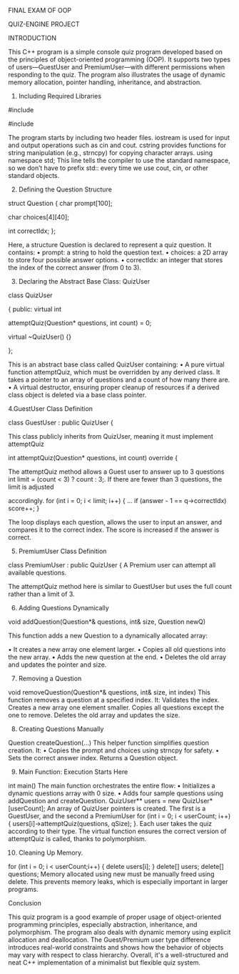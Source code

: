 FINAL EXAM OF OOP

QUIZ-ENGINE PROJECT

INTRODUCTION

This C++ program is a simple console quiz program developed based on the principles of object-oriented programming (OOP). It supports two types of users—GuestUser and PremiumUser—with different permissions when responding to the quiz. The program also illustrates the usage of dynamic memory allocation, pointer handling, inheritance, and abstraction.

1. Including Required Libraries

#include

#include

The program starts by including two header files. iostream is used for input and output operations such as cin and cout. cstring provides functions for string manipulation (e.g., strncpy) for copying character arrays. using namespace std; This line tells the compiler to use the standard namespace, so we don’t have to prefix std:: every time we use cout, cin, or other standard objects.

2. Defining the Question Structure

struct Question { char prompt[100];

char choices[4][40]; 

int correctIdx; }; 

Here, a structure Question is declared to represent a quiz question. It contains: • prompt: a string to hold the question text. • choices: a 2D array to store four possible answer options. • correctIdx: an integer that stores the index of the correct answer (from 0 to 3).

3. Declaring the Abstract Base Class: QuizUser

class QuizUser

{ public: virtual int 

attemptQuiz(Question* questions, int count) = 0;

virtual ~QuizUser() {}

}; 

This is an abstract base class called QuizUser containing: • A pure virtual function attemptQuiz, which must be overridden by any derived class. It takes a pointer to an array of questions and a count of how many there are. • A virtual destructor, ensuring proper cleanup of resources if a derived class object is deleted via a base class pointer.

4.GuestUser Class Definition

class GuestUser : public QuizUser {

This class publicly inherits from QuizUser, meaning it must implement attemptQuiz

int attemptQuiz(Question* questions, int count) override {

The attemptQuiz method allows a Guest user to answer up to 3 questions int limit = (count < 3) ? count : 3;. If there are fewer than 3 questions, the limit is adjusted 

accordingly. for (int i = 0; i < limit; i++) { ... if (answer - 1 == q->correctIdx) score++; } 

The loop displays each question, allows the user to input an answer, and compares it to the correct index. The score is increased if the answer is correct.

5. PremiumUser Class Definition

class PremiumUser : public QuizUser { A Premium user can attempt all available questions.

The attemptQuiz method here is similar to GuestUser but uses the full count rather than a limit of 3.

6. Adding Questions Dynamically

void addQuestion(Question*& questions, int& size, Question newQ) 

This function adds a new Question to a dynamically allocated array: 

• It creates a new array one element larger. 
• Copies all old questions into the new array. 
• Adds the new question at the end. • Deletes the old array and updates the pointer and size.

7. Removing a Question

void removeQuestion(Question*& questions, int& size, int index) This function removes a question at a specified index. It: Validates the index. Creates a new array one element smaller. Copies all questions except the one to remove. Deletes the old array and updates the size.

8. Creating Questions Manually

Question createQuestion(...) This helper function simplifies question creation. It: 
• Copies the prompt and choices using strncpy for safety. • Sets the correct answer index. Returns a Question object.

9. Main Function: Execution Starts Here

int main() The main function orchestrates the entire flow: 
• Initializes a dynamic questions array with 0 size. 
• Adds four sample questions using addQuestion and createQuestion. QuizUser** users = new QuizUser*[userCount]; An array of QuizUser pointers is created. The first is a GuestUser, and the second a PremiumUser for (int i = 0; i < userCount; i++) { users[i]->attemptQuiz(questions, qSize); }. 
Each user takes the quiz according to their type. The virtual function ensures the correct version of attemptQuiz is called, thanks to polymorphism.

10. Cleaning Up Memory.

for (int i = 0; i < userCount;i++) 
{ 
delete users[i];
} 
delete[] users; 
delete[] questions;
Memory allocated using new must be manually freed using delete. This prevents memory leaks, which is especially important in larger programs.

Conclusion

This quiz program is a good example of proper usage of object-oriented programming principles, especially abstraction, inheritance, and polymorphism. The program also deals with dynamic memory using explicit allocation and deallocation. The Guest/Premium user type difference introduces real-world constraints and shows how the behavior of objects may vary with respect to class hierarchy. Overall, it's a well-structured and neat C++ implementation of a minimalist but flexible quiz system.
